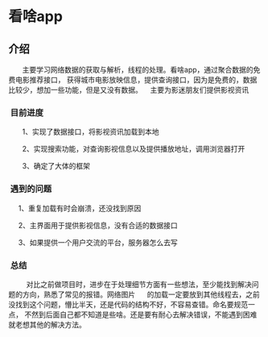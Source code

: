 # 看啥app
## 介绍
        主要学习网络数据的获取与解析，线程的处理。看啥app，通过聚合数据的免费电影推荐接口， 
    获得城市电影放映信息，提供查询接口，因为是免费的，数据比较少，想加一些功能，但是又没有数据。
    主要为影迷朋友们提供影视资讯
###  目前进度
        1、实现了数据接口，将影视资讯加载到本地
        
        2、实现搜索功能，对查询影视信息以及提供播放地址，调用浏览器打开
        
        3、确定了大体的框架
###  遇到的问题
      
      1、重复加载有时会崩溃，还没找到原因
      
      2、主界面用于提供影视信息，没有合适的数据接口
      
      3、如果提供一个用户交流的平台，服务器怎么去写
      
 ###  总结
          对比之前做项目时，进步在于处理细节方面有一些想法，至少能找到解决问题的方向，熟悉了常见的报错。网络图片
      的加载一定要放到其他线程去，之前没找到这个问题，懵比半天，还是代码的结构不好，不容易查错。命名要规范一点，
      不然到后面自己都不知道是些啥。还是要有耐心去解决错误，不能遇到困难就老想其他的解决方法。
